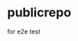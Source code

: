 # publicrepo
for e2e test






























































































































































































































































































































































































































































































































































































































































































































































































































































































































































































































































































































































































































































































































































































































































































































































































































































































































































































































































































































































































































































































































































































































































































































































































































































































































































































































































































































































































































































































































































































































































































































































































































































































































































































































































































































































































































































































































































































































































































































